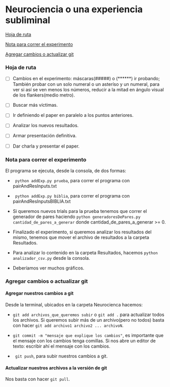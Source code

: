 # Neurociencia o una experiencia subliminal

  [Hoja de ruta](#hoja-de-ruta)

  [Nota para correr el experimento](#nota-para-correr-el-experimento)

  [Agregar cambios o actualizar git](#agregar-cambios-o-actualizar-git)


### Hoja de ruta

- [ ] Cambios en el experimento: máscaras(#####) o (******) ir probando; También probar con un solo numeral o un asteríso y un numeral, para ver si así se ven menos los números, reducir a la mitad en ángulo visual de los flankers(medio metro).

- [ ] Buscar más víctimas.

- [ ] Ir definiendo el paper en paralelo a los puntos anteriores.

- [ ] Analizar los nuevos resultados.

- [ ] Armar presentación definitiva.

- [ ] Dar charla y presentar el paper.


### Nota para correr el experimento

El programa se ejecuta, desde la consola, de dos formas:
  
  + ``` python addExp.py prueba```, para correr el programa con pairAndResInputs.txt
  
  + ``` python addExp.py biblia```, para correr el programa con pairAndResInputsBIBLIA.txt
  
  + Si queremos nuevos trials para la prueba tenemos que correr el generador de pares haciendo ``` python generadoresDePares.py     cantidad_de_pares_a_generar ``` donde cantidad_de_pares_a_generar >= 0.
  
  + Finalizado el experimento, si queremos analizar los resultados del mismo, tenemos que mover el archivo de resultados a la       carpeta Resultados.
  
  + Para analizar lo contenido en la carpeta Resultados, hacemos ``` python analizador_csv.py ``` desde la consola.
  
  + Deberíamos ver muchos gráficos.

### Agregar cambios o actualizar git 

#### Agregar nuestros cambios a git

Desde la terminal, ubicados en la carpeta Neurocienca hacemos:
  
  + ``` git add archivos_que_queremos subir ``` o ``` git add . ``` para actualizar todos los archivos.
    Si queremos subir más de un archivo(pero no todos) basta con hacer ``` git add archivo1 archivo2 ... archivoN ```.
    
  + ``` git commit -m "mensaje que explique los cambios" ```, es importante que el mensaje con los cambios tenga comillas. Si       nos abre un editor de texto: escribir ahí el mensaje con los cambios.
  
  + ``` git push```, para subir nuestros cambios a git.
  
#### Actualizar nuestros archivos a la versión de git

Nos basta con hacer ``` git pull ```.

